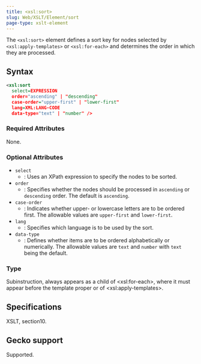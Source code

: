 ```yaml
---
title: <xsl:sort>
slug: Web/XSLT/Element/sort
page-type: xslt-element
---
```




The `<xsl:sort>` element defines a sort key for nodes selected by `<xsl:apply-templates>` or `<xsl:for-each>` and determines the order in which they are processed.

## Syntax

```xml
<xsl:sort
  select=EXPRESSION
  order="ascending" | "descending"
  case-order="upper-first" | "lower-first"
  lang=XML:LANG-CODE
  data-type="text" | "number" />
```

### Required Attributes

None.

### Optional Attributes

- `select`
  - : Uses an XPath expression to specify the nodes to be sorted.
- `order`
  - : Specifies whether the nodes should be processed in `ascending` or `descending` order. The default is `ascending`.
- `case-order`
  - : Indicates whether upper- or lowercase letters are to be ordered first. The allowable values are `upper-first` and `lower-first`.
- `lang`
  - : Specifies which language is to be used by the sort.
- `data-type`
  - : Defines whether items are to be ordered alphabetically or numerically. The allowable values are `text` and `number` with `text` being the default.

### Type

Subinstruction, always appears as a child of \<xsl:for-each>, where it must appear before the template proper or of \<xsl:apply-templates>.

## Specifications

XSLT, section10.

## Gecko support

Supported.
